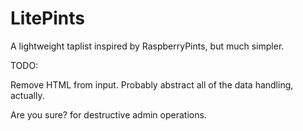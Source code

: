 # LitePints
A lightweight taplist inspired by RaspberryPints, but much simpler.

TODO:

Remove HTML from input.  Probably abstract all of the data handling, actually.

Are you sure? for destructive admin operations.
